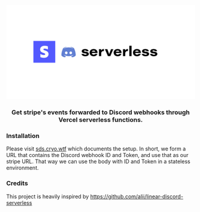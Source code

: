 ![stripe-discord-serverless](./docs/banner.png)

<h3 align="center">Get stripe's events forwarded to Discord webhooks through Vercel serverless functions.</h3>

### Installation

Please visit [sds.cryo.wtf](https://sds.cryo.wtf) which documents the setup. In short, we form a URL that contains the Discord webhook ID and Token, and use that as our stripe URL. That way we can use the body with ID and Token in a stateless environment.



### Credits

This project is heavily inspired by https://github.com/alii/linear-discord-serverless
